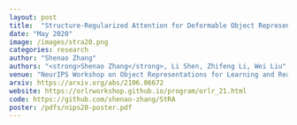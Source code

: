 ```yaml
---
layout: post
title:  "Structure-Regularized Attention for Deformable Object Representation"
date: "May 2020"
image: /images/stra20.png
categories: research
author: "Shenao Zhang"
authors: "<strong>Shenao Zhang</strong>, Li Shen, Zhifeng Li, Wei Liu"
venue: "NeurIPS Workshop on Object Representations for Learning and Reasoning, 2020"
arxiv: https://arxiv.org/abs/2106.06672
website: https://orlrworkshop.github.io/program/orlr_21.html
code: https://github.com/shenao-zhang/StRA
poster: /pdfs/nips20-poster.pdf
---
```


